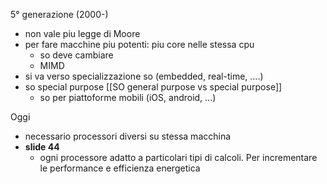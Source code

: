 5° generazione (2000-)
- non vale piu legge di Moore
- per fare macchine piu potenti: piu core nelle stessa cpu
	- so deve cambiare
	- MIMD
- si va verso specializzazione so (embedded, real-time, ....)
- so special purpose [[SO general purpose vs special purpose]]
	- so per piattoforme mobili (iOS, android, ...)

Oggi
- necessario processori diversi su stessa macchina
- **slide 44**
	- ogni processore adatto a particolari tipi di calcoli. Per incrementare le performance e efficienza energetica